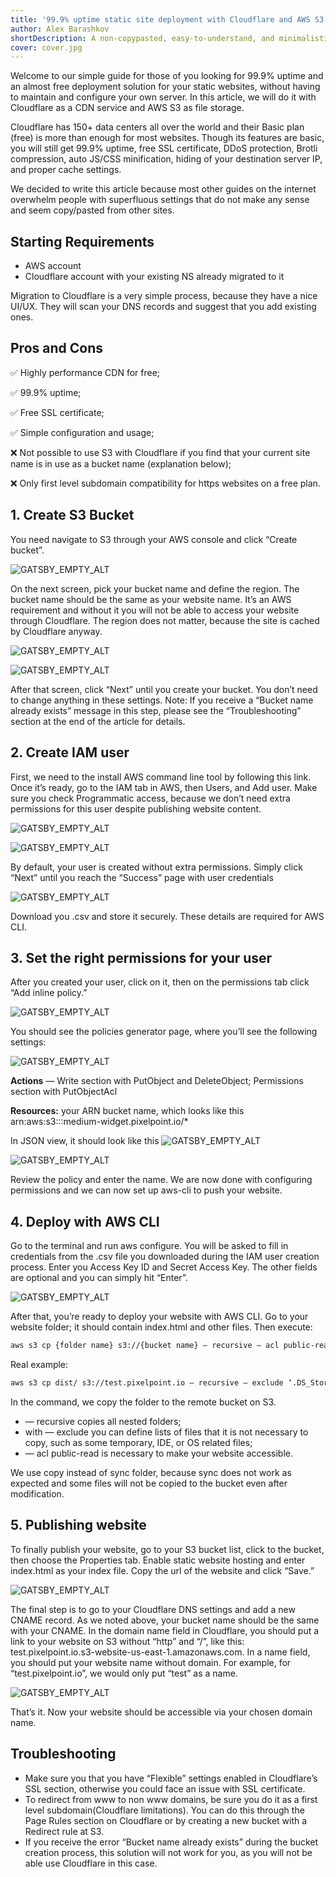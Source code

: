 ```yaml
---
title: '99.9% uptime static site deployment with Cloudflare and AWS S3'
author: Alex Barashkov
shortDescription: A non-copypasted, easy-to-understand, and minimalistic tutorial that actually works.
cover: cover.jpg
---
```


Welcome to our simple guide for those of you looking for 99.9% uptime and an almost free deployment solution for your static websites, without having to maintain and configure your own server. In this article, we will do it with Cloudflare as a CDN service and AWS S3 as file storage.

Cloudflare has 150+ data centers all over the world and their Basic plan (free) is more than enough for most websites. Though its features are basic, you will still get 99.9% uptime, free SSL certificate, DDoS protection, Brotli compression, auto JS/CSS minification, hiding of your destination server IP, and proper cache settings.

We decided to write this article because most other guides on the internet overwhelm people with superfluous settings that do not make any sense and seem copy/pasted from other sites.

## Starting Requirements

- AWS account
- Cloudflare account with your existing NS already migrated to it

Migration to Cloudflare is a very simple process, because they have a nice UI/UX. They will scan your DNS records and suggest that you add existing ones.

## Pros and Cons

✅ Highly performance CDN for free;

✅ 99.9% uptime;

✅ Free SSL certificate;

✅ Simple configuration and usage;

❌ Not possible to use S3 with Cloudflare if you find that your current site name is in use as a bucket name (explanation below);

❌ Only first level subdomain compatibility for https websites on a free plan.

## 1. Create S3 Bucket

You need navigate to S3 through your AWS console and click “Create bucket”.

![GATSBY_EMPTY_ALT](aws1.jpeg)

On the next screen, pick your bucket name and define the region. The bucket name should be the same as your website name. It’s an AWS requirement and without it you will not be able to access your website through Cloudflare. The region does not matter, because the site is cached by Cloudflare anyway.

![GATSBY_EMPTY_ALT](aws2.jpeg)

![GATSBY_EMPTY_ALT](aws3.jpeg)

After that screen, click “Next” until you create your bucket. You don’t need to change anything in these settings. Note: If you receive a “Bucket name already exists” message in this step, please see the “Troubleshooting” section at the end of the article for details.

## 2. Create IAM user

First, we need to the install AWS command line tool by following this link. Once it’s ready, go to the IAM tab in AWS, then Users, and Add user. Make sure you check Programmatic access, because we don’t need extra permissions for this user despite publishing website content.

![GATSBY_EMPTY_ALT](aws4.jpeg)

![GATSBY_EMPTY_ALT](aws5.jpeg)

By default, your user is created without extra permissions. Simply click “Next” until you reach the “Success” page with user credentials

![GATSBY_EMPTY_ALT](aws6.jpeg)

Download you .csv and store it securely. These details are required for AWS CLI.

## 3. Set the right permissions for your user

After you created your user, click on it, then on the permissions tab click “Add inline policy.”

![GATSBY_EMPTY_ALT](aws7.jpeg)

You should see the policies generator page, where you’ll see the following settings:

![GATSBY_EMPTY_ALT](aws8.jpeg)

**Actions** — Write section with PutObject and DeleteObject; Permissions section with PutObjectAcl

**Resources:** your ARN bucket name, which looks like this arn:aws:s3:::medium-widget.pixelpoint.io/\*

In JSON view, it should look like this
![GATSBY_EMPTY_ALT](aws9.jpeg)

![GATSBY_EMPTY_ALT](aws10.jpeg)

Review the policy and enter the name. We are now done with configuring permissions and we can now set up aws-cli to push your website.

## 4. Deploy with AWS CLI

Go to the terminal and run aws configure. You will be asked to fill in credentials from the .csv file you downloaded during the IAM user creation process. Enter you Access Key ID and Secret Access Key. The other fields are optional and you can simply hit “Enter”.

![GATSBY_EMPTY_ALT](aws11.jpeg)

After that, you’re ready to deploy your website with AWS CLI. Go to your website folder; it should contain index.html and other files. Then execute:

```bash
aws s3 cp {folder name} s3://{bucket name} — recursive — acl public-read
```

Real example:

```bash
aws s3 cp dist/ s3://test.pixelpoint.io — recursive — exclude ‘.DS_Store’ — acl public-read
```

In the command, we copy the folder to the remote bucket on S3.

- — recursive copies all nested folders;
- with — exclude you can define lists of files that it is not necessary to copy, such as some temporary, IDE, or OS related files;
- — acl public-read is necessary to make your website accessible.

We use copy instead of sync folder, because sync does not work as expected and some files will not be copied to the bucket even after modification.

## 5. Publishing website

To finally publish your website, go to your S3 bucket list, click to the bucket, then choose the Properties tab. Enable static website hosting and enter index.html as your index file. Copy the url of the website and click “Save.”

![GATSBY_EMPTY_ALT](aws12.jpeg)

The final step is to go to your Cloudflare DNS settings and add a new CNAME record. As we noted above, your bucket name should be the same with your CNAME. In the domain name field in Cloudflare, you should put a link to your website on S3 without “http” and “/”, like this: test.pixelpoint.io.s3-website-us-east-1.amazonaws.com. In a name field, you should put your website name without domain. For example, for “test.pixelpoint.io”, we would only put “test” as a name.

![GATSBY_EMPTY_ALT](aws12.jpeg)

That’s it. Now your website should be accessible via your chosen domain name.

## Troubleshooting

- Make sure you that you have “Flexible” settings enabled in Cloudflare’s SSL section, otherwise you could face an issue with SSL certificate.
- To redirect from www to non www domains, be sure you do it as a first level subdomain(Cloudflare limitations). You can do this through the Page Rules section on Cloudflare or by creating a new bucket with a Redirect rule at S3.
- If you receive the error “Bucket name already exists” during the bucket creation process, this solution will not work for you, as you will not be able use Cloudflare in this case.
